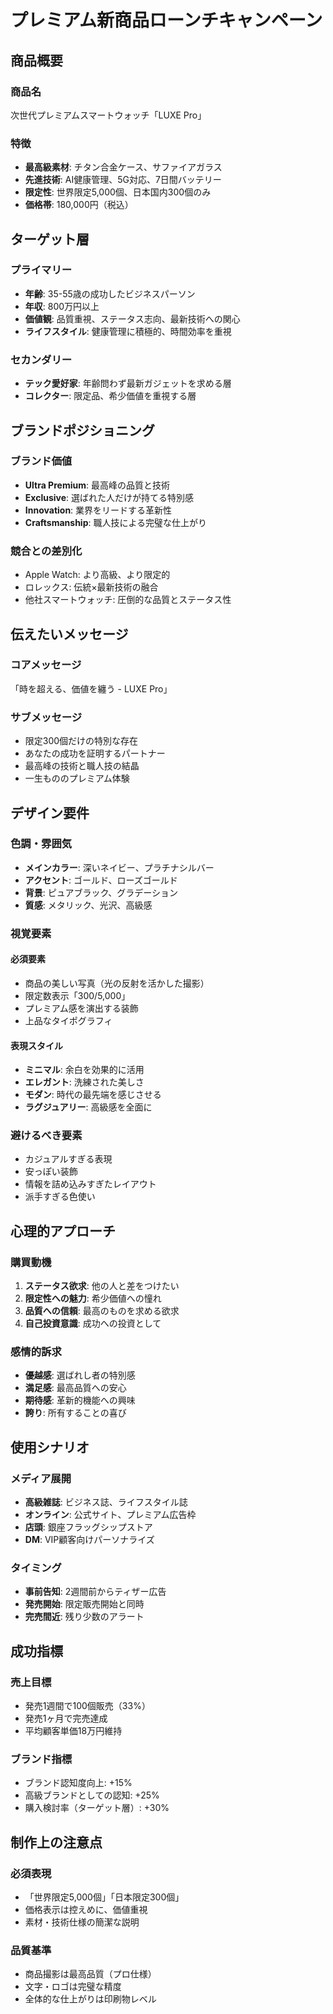 # プレミアム新商品ローンチキャンペーン

## 商品概要
### 商品名
次世代プレミアムスマートウォッチ「LUXE Pro」

### 特徴
- **最高級素材**: チタン合金ケース、サファイアガラス
- **先進技術**: AI健康管理、5G対応、7日間バッテリー
- **限定性**: 世界限定5,000個、日本国内300個のみ
- **価格帯**: 180,000円（税込）

## ターゲット層
### プライマリー
- **年齢**: 35-55歳の成功したビジネスパーソン
- **年収**: 800万円以上
- **価値観**: 品質重視、ステータス志向、最新技術への関心
- **ライフスタイル**: 健康管理に積極的、時間効率を重視

### セカンダリー
- **テック愛好家**: 年齢問わず最新ガジェットを求める層
- **コレクター**: 限定品、希少価値を重視する層

## ブランドポジショニング
### ブランド価値
- **Ultra Premium**: 最高峰の品質と技術
- **Exclusive**: 選ばれた人だけが持てる特別感
- **Innovation**: 業界をリードする革新性
- **Craftsmanship**: 職人技による完璧な仕上がり

### 競合との差別化
- Apple Watch: より高級、より限定的
- ロレックス: 伝統×最新技術の融合
- 他社スマートウォッチ: 圧倒的な品質とステータス性

## 伝えたいメッセージ
### コアメッセージ
「時を超える、価値を纏う - LUXE Pro」

### サブメッセージ
- 限定300個だけの特別な存在
- あなたの成功を証明するパートナー
- 最高峰の技術と職人技の結晶
- 一生もののプレミアム体験

## デザイン要件

### 色調・雰囲気
- **メインカラー**: 深いネイビー、プラチナシルバー
- **アクセント**: ゴールド、ローズゴールド
- **背景**: ピュアブラック、グラデーション
- **質感**: メタリック、光沢、高級感

### 視覚要素
#### 必須要素
- 商品の美しい写真（光の反射を活かした撮影）
- 限定数表示「300/5,000」
- プレミアム感を演出する装飾
- 上品なタイポグラフィ

#### 表現スタイル
- **ミニマル**: 余白を効果的に活用
- **エレガント**: 洗練された美しさ
- **モダン**: 時代の最先端を感じさせる
- **ラグジュアリー**: 高級感を全面に

### 避けるべき要素
- カジュアルすぎる表現
- 安っぽい装飾
- 情報を詰め込みすぎたレイアウト
- 派手すぎる色使い

## 心理的アプローチ
### 購買動機
1. **ステータス欲求**: 他の人と差をつけたい
2. **限定性への魅力**: 希少価値への憧れ
3. **品質への信頼**: 最高のものを求める欲求
4. **自己投資意識**: 成功への投資として

### 感情的訴求
- **優越感**: 選ばれし者の特別感
- **満足感**: 最高品質への安心
- **期待感**: 革新的機能への興味
- **誇り**: 所有することの喜び

## 使用シナリオ
### メディア展開
- **高級雑誌**: ビジネス誌、ライフスタイル誌
- **オンライン**: 公式サイト、プレミアム広告枠
- **店頭**: 銀座フラッグシップストア
- **DM**: VIP顧客向けパーソナライズ

### タイミング
- **事前告知**: 2週間前からティザー広告
- **発売開始**: 限定販売開始と同時
- **完売間近**: 残り少数のアラート

## 成功指標
### 売上目標
- 発売1週間で100個販売（33%）
- 発売1ヶ月で完売達成
- 平均顧客単価18万円維持

### ブランド指標
- ブランド認知度向上: +15%
- 高級ブランドとしての認知: +25%
- 購入検討率（ターゲット層）: +30%

## 制作上の注意点
### 必須表現
- 「世界限定5,000個」「日本限定300個」
- 価格表示は控えめに、価値重視
- 素材・技術仕様の簡潔な説明

### 品質基準
- 商品撮影は最高品質（プロ仕様）
- 文字・ロゴは完璧な精度
- 全体的な仕上がりは印刷物レベル